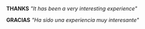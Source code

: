 **THANKS**
*"It has been a very interesting experience"*

**GRACIAS**
*"Ha sido una experiencia muy interesante"*
